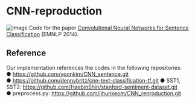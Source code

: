 # CNN-reproduction
![image](https://github.com/user-attachments/assets/43c77057-0dd6-4d05-8f12-6ea61e73d984)
Code for the paper [Convolutional Neural Networks for Sentence Classification](https://aclanthology.org/D14-1181) (EMNLP 2014).

  
## Reference
Our implementation references the codes in the following repositories:  
● https://github.com/yoonkim/CNN_sentence.git  
● https://github.com/dennybritz/cnn-text-classification-tf.git
● SST1, SST2: https://github.com/HaebinShin/stanford-sentiment-dataset.git  
● preprocess.py: https://github.com/jihunkeom/CNN_reproduction.git
